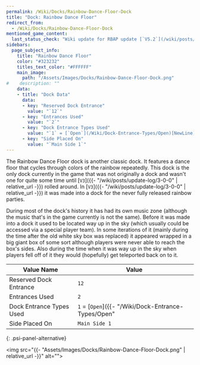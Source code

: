 ```yaml
---
permalink: /Wiki/Docks/Rainbow-Dance-Floor-Dock
title: "Dock: Rainbow Dance Floor"
redirect_from:
  - /Wiki/Docks/Rainbow-Dance-Floor-Dock
mentioned_game_content:
  last_status_check: "Wiki update for RBAP update [`V5.2`](/wiki/posts/update-log/5-2-0)"
sidebars:
  page_subject_info:
    title: "Rainbow Dance Floor"
    color: "#323232"
    titles_text_color: "#FFFFFF"
    main_image:
      path: "/Assets/Images/Docks/Rainbow-Dance-Floor-Dock.png"
#    description: ""
    data:
    - title: "Dock Data"
      data:
      - key: "Reserved Dock Entrance"
        value: "`12`"
      - key: "Entrances Used"
        value: "`2`"
      - key: "Dock Entrance Types Used"
        value: "`1` = [`Open`](/Wiki/Dock-Entrance-Types/Open)[NewLine]`2` = [`Open`](/Wiki/Dock-Entrance-Types/Open)"
      - key: "Side Placed On"
        value: "`Main Side 1`"
---
```


The Rainbow Dance Floor dock is another classic dock. It features a dance floor that cycles through colors of the rainbow repeatedly. This dock is the only dock currently in the game that was not originally a dock and wasn't one for quite some time until [`V3`]({{- "/wiki/posts/update-log/3-0-0" | relative_url -}}) rolled around. In [`V3`]({{- "/wiki/posts/update-log/3-0-0" | relative_url -}}) it was made into a dock for the never fully released rainbow parties. 

During most of the dock's history it has had its own music zone (although the music that's in the game currently is not the same). Before it was made into a dock it used to be located way up in the sky (which usually could be accessed via a special player team). In some iterations of it (mainly during the time after the old white sky box was replaced) it appeared wrapped in a big giant box of some sort although players were never able to reach the box's sides. Also during the time when it was way up in the sky when players fell off of it they would (hopefully) get teleported back on to it.

| Value Name               | Value |
|-|-|
| Reserved Dock Entrance   | `12` |
| Entrances Used           | `2` |
| Dock Entrance Types Used | `1` = [`Open`]({{- "/Wiki/Dock-Entrance-Types/Open" | relative_url -}}), `2` = [`Open`]({{- "/Wiki/Dock-Entrance-Types/Open" | relative_url -}}) |
| Side Placed On           | `Main Side 1` |
{: .psi-panel-alternative}

<img src="{{- "Assets/Images/Docks/Rainbow-Dance-Floor-Dock.png" | relative_url -}}" alt="">